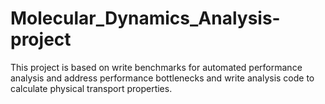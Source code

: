 # Molecular_Dynamics_Analysis-project
This project is based on write benchmarks for automated performance analysis and address performance bottlenecks and write analysis code to calculate physical transport properties.
